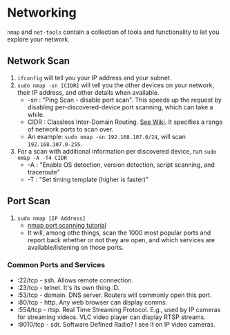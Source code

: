 # Networking

`nmap` and `net-tools` contain a collection of tools and functionality to let you explore your network.

## Network Scan

1. `ifconfig` will tell you your IP address and your subnet.
2. `sudo nmap -sn [CIDR]` will tell you the other devices on your network, their IP address, and other details when available.
   - -sn : "Ping Scan - disable port scan". This speeds up the request by disabling per-discovered-device port scanning, which can take a while.
   - CIDR : Classless Inter-Domain Routing. [See Wiki](https://en.wikipedia.org/wiki/Classless_Inter-Domain_Routing). It specifies a range of network ports to scan over.
   - An example: `sudo nmap -sn 192.168.107.0/24`, will scan `192.168.107.0-255`.
3. For a scan with additional information per discovered device, run `sudo nmap -A -T4 CIDR`
   - -A : "Enable OS detection, version detection, script scanning, and traceroute"
   - -T : "Set timing template \(higher is faster\)"

## Port Scan

1. `sudo nmap [IP Address]`
   - [nmap port scanning tutorial](https://nmap.org/book/port-scanning-tutorial.html)
   - It will, among othe things, scan the 1000 most popular ports and report back whether or not they are open, and which services are available/listening on those ports.

### Common Ports and Services

- :22/tcp - ssh. Allows remote connection.
- :23/tcp - telnet. It's its own thing :D.
- :53/tcp - domain. DNS server. Routers will commonly open this port.
- :80/tcp - http. Any web browser can display comms.
- :554/tcp - rtsp. Real Time Streaming Protocol. E.g., used by IP cameras for streaming videos. VLC video player can display RTSP streams.
- :9010/tcp - sdr. Software Defined Radio? I see it on IP video cameras.
